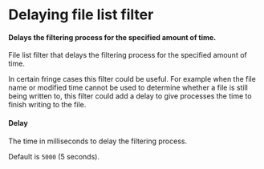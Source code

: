 # Delaying file list filter
#### Delays the filtering process for the specified amount of time.
File list filter that delays the filtering process for the specified amount of time.

In certain fringe cases this filter could be useful. For example when the file name or modified time cannot be used to determine whether a file is still being written to, this filter could add a delay to give processes the time to finish writing to the file.

#### Delay
The time in milliseconds to delay the filtering process.

Default is <code>5000</code> (5 seconds).

